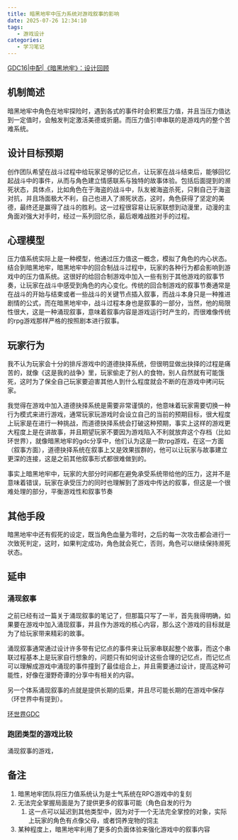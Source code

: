 ```yaml
---
title: 暗黑地牢中压力系统对游戏叙事的影响
date: 2025-07-26 12:34:10
tags: 
   - 游戏设计
categories:
   - 学习笔记
---
```

[GDC16|中配|《暗黑地牢》：设计回顾](https://www.bilibili.com/video/BV14YZuYsEs9)
## 机制简述
暗黑地牢中角色在地牢探险时，遇到各式的事件时会积累压力值，并且当压力值达到一定值时，会触发判定激活美德或折磨。而压力值引申串联的是游戏内的整个苦难系统。

## 设计目标预期
创作团队希望在战斗过程中给玩家足够的记忆点，让玩家在战斗结束后，能够回忆起战斗中的事件，从而与角色建立情感联系与独特的故事体验。包括后面提到的濒死状态，具体点，比如角色在于海盗的战斗中，队友被海盗杀死，只剩自己于海盗对抗，并且场面极大不利，自己也进入了濒死状态，这时，角色获得了坚定的美德，最终还是赢得了战斗的胜利。这一过程很容易让玩家联想到动漫里，动漫的主角面对强大对手时，经过一系列回忆杀，最后艰难战胜对手的过程。

## 心理模型
压力值系统实际上是一种模型，他通过压力值这一概念，模拟了角色的内心状态。结合到暗黑地牢，暗黑地牢中的回合制战斗过程中，玩家的各种行为都会影响到游戏中的压力值系统。这很好的给回合制游戏中加入一些有别于其他游戏的叙事节奏，让玩家在战斗中感受到角色的内心变化。传统的回合制游戏的叙事节奏通常是在战斗的开始与结束或者一些战斗的关键节点插入叙事，而战斗本身只是一种推进剧情的公式，而在暗黑地牢中，战斗过程本身也是叙事的一部分，当然，他的局限性很大，这是一种涌现叙事，意味着叙事内容是游戏运行时产生的，而很难像传统的rpg游戏那样严格的按照剧本进行叙事。

## 玩家行为
我不认为玩家会十分的排斥游戏中的道德抉择系统，但很明显做出抉择的过程是痛苦的，就像《这是我的战争》里，玩家偷走了别人的食物，别人自然就有可能饿死，这时为了保全自己玩家要迫害其他人到什么程度就会不断的在游戏中拷问玩家。

我觉得在游戏中加入道德抉择系统是需要非常谨慎的，他意味着玩家需要切换一种行为模式来进行游戏，通常玩家玩游戏时会设立自己的当前的预期目标，很大程度上玩家是在进行一种挑战，而道德抉择系统会打破这种预期，事实上这样的游戏更大程度上是在讲故事，并且期望玩家不要因为游戏陷入不利就放弃这个存档（比如环世界），就像暗黑地牢的gdc分享中，他们认为这是一款rpg游戏，在这一方面（叙事方面），道德抉择系统在叙事上又是效果拔群的，他可以让玩家与故事建立更深的连接，这是之前其他叙事形式都很难做到的。

事实上暗黑地牢中，玩家的大部分时间都在避免承受系统带给他的压力，这并不是意味着错误，玩家在承受压力的同时也理解到了游戏中传达的叙事，但这是一个很难处理的部分，平衡游戏性和叙事节奏

## 其他手段
暗黑地牢中还有假死的设定，既当角色血量为零时，之后的每一次攻击都会进行一次致死判定，这时，如果判定成功，角色就会死亡，否则，角色可以继续保持濒死状态。

## 延申
### 涌现叙事
之前已经有过一篇关于涌现叙事的笔记了，但那篇只写了一半，首先我得明确，如果要在游戏中加入涌现叙事，并且作为游戏的核心内容，那么这个游戏的目标就是为了给玩家带来精彩的故事。

涌现叙事通常通过设计许多带有记忆点的事件来让玩家串联起整个故事，而这个串联过程基本上是玩家自行想象的，问题只有如何设计这些合理的记忆点，而记忆点可以理解成游戏中涌现的事件撞到了最佳组合上，并且需要通过设计，提高这种可能性，好像在漫野奇谭的分享中有相关的内容。

另一个体系涌现叙事的点就是提供长期的后果，并且尽可能长期的在游戏中保存（环世界中有提到）。

[环世界GDC](https://www.bilibili.com/video/BV1qQ4y1p7Pv)

### 跑团类型的游戏比较
涌现叙事的游戏，

## 备注
1. 暗黑地牢团队将压力值系统认为是士气系统在RPG游戏中的复刻
2. 无法完全掌握局面是为了提供更多的叙事可能（角色自发的行为
   1. 这一点可以延迟到其他类型中，因为对于一个无法完全掌控的对象，实际上玩家的角色有点像父母，或者饲养宠物的饲主
3. 某种程度上，暗黑地牢利用了更多的负面体验来强化游戏中的叙事内容